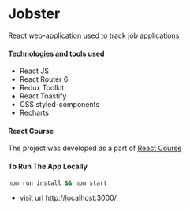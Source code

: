 # Jobster

React web-application used to track job applications

#### Technologies and tools used

- React JS
- React Router 6
- Redux Toolkit
- React Toastify
- CSS styled-components
- Recharts

#### React Course

The project was developed as a part of [React Course](https://www.udemy.com/course/react-tutorial-and-projects-course/?referralCode=FEE6A921AF07E2563CEF)

#### To Run The App Locally

```sh
npm run install && npm start
```

- visit url http://localhost:3000/
